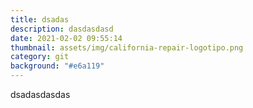 ```yaml
---
title: dsadas
description: dasdasdasd
date: 2021-02-02 09:55:14
thumbnail: assets/img/california-repair-logotipo.png
category: git
background: "#e6a119"
---
```

dsadasdasdas